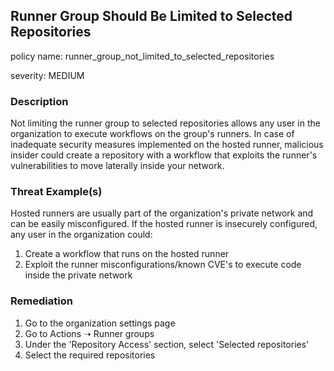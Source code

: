 
## Runner Group Should Be Limited to Selected Repositories
policy name: runner_group_not_limited_to_selected_repositories

severity: MEDIUM

### Description
Not limiting the runner group to selected repositories allows any user in the organization to execute workflows
on the group's runners.
In case of inadequate security measures implemented on the hosted runner,
malicious insider could create a repository with a workflow that exploits the runner's vulnerabilities to move laterally inside your network.


### Threat Example(s)
Hosted runners are usually part of the organization's private network and can be easily misconfigured.
If the hosted runner is insecurely configured, any user in the organization could:
1. Create a workflow that runs on the hosted runner
2. Exploit the runner misconfigurations/known CVE's to execute code inside the private network



### Remediation
1. Go to the organization settings page
2. Go to Actions ➝ Runner groups
3. Under the 'Repository Access' section, select 'Selected repositories'
4. Select the required repositories



